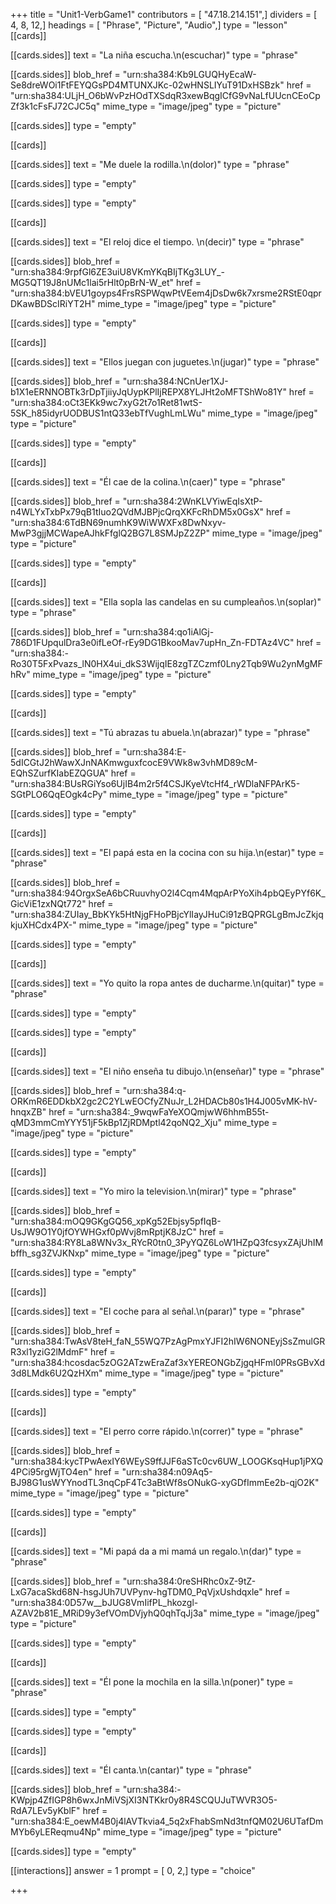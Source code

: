 +++
title = "Unit1-VerbGame1"
contributors = [ "47.18.214.151",]
dividers = [ 4, 8, 12,]
headings = [ "Phrase", "Picture", "Audio",]
type = "lesson"
[[cards]]

[[cards.sides]]
text = "La niña escucha.\n(escuchar)"
type = "phrase"

[[cards.sides]]
blob_href = "urn:sha384:Kb9LGUQHyEcaW-Se8dreWOi1FtFEYQGsPD4MTUNXJKc-02wHNSLIYuT91DxHSBzk"
href = "urn:sha384:ULjH_O6bWvPzHOdTXSdqR3xewBqgICfG9vNaLfUUcnCEoCpZf3k1cFsFJ72CJC5q"
mime_type = "image/jpeg"
type = "picture"

[[cards.sides]]
type = "empty"

[[cards]]

[[cards.sides]]
text = "Me duele la rodilla.\n(dolor)"
type = "phrase"

[[cards.sides]]
type = "empty"

[[cards.sides]]
type = "empty"

[[cards]]

[[cards.sides]]
text = "El reloj dice el tiempo. \n(decir)"
type = "phrase"

[[cards.sides]]
blob_href = "urn:sha384:9rpfGl6ZE3uiU8VKmYKqBIjTKg3LUY_-MG5QT19J8nUMc1lai5rHlt0pBrN-W_et"
href = "urn:sha384:bVEU1goyps4FrsRSPWqwPtVEem4jDsDw6k7xrsme2RStE0qprDKawBDScIRiYT2H"
mime_type = "image/jpeg"
type = "picture"

[[cards.sides]]
type = "empty"

[[cards]]

[[cards.sides]]
text = "Ellos juegan con juguetes.\n(jugar)"
type = "phrase"

[[cards.sides]]
blob_href = "urn:sha384:NCnUer1XJ-b1X1eERNNOBTk3rDpTjiiyJqUypKPlIjREPX8YLJHt2oMFTShWo81Y"
href = "urn:sha384:oCt3EKk9wc7xyG2t7o1Ret81wtS-5SK_h85idyrUODBUS1ntQ33ebTfVughLmLWu"
mime_type = "image/jpeg"
type = "picture"

[[cards.sides]]
type = "empty"

[[cards]]

[[cards.sides]]
text = "Él cae de la colina.\n(caer)"
type = "phrase"

[[cards.sides]]
blob_href = "urn:sha384:2WnKLVYiwEqIsXtP-n4WLYxTxbPx79qB1tIuo2QVdMJBPjcQrqXKFcRhDM5x0GsX"
href = "urn:sha384:6TdBN69numhK9WiWWXFx8DwNxyv-MwP3gjjMCWapeAJhkFfglQ2BG7L8SMJpZ2ZP"
mime_type = "image/jpeg"
type = "picture"

[[cards.sides]]
type = "empty"

[[cards]]

[[cards.sides]]
text = "Ella sopla las candelas en su cumpleaños.\n(soplar)"
type = "phrase"

[[cards.sides]]
blob_href = "urn:sha384:qo1iAlGj-786D1FUpqulDra3e0ifLeOf-rEy9DG1BkooMav7upHn_Zn-FDTAz4VC"
href = "urn:sha384:-Ro30T5FxPvazs_lN0HX4ui_dkS3WijqIE8zgTZCzmf0Lny2Tqb9Wu2ynMgMFhRv"
mime_type = "image/jpeg"
type = "picture"

[[cards.sides]]
type = "empty"

[[cards]]

[[cards.sides]]
text = "Tú abrazas tu abuela.\n(abrazar)"
type = "phrase"

[[cards.sides]]
blob_href = "urn:sha384:E-5dICGtJ2hWawXJnNAKmwguxfcocE9VWk8w3vhMD89cM-EQhSZurfKIabEZQGUA"
href = "urn:sha384:BUsRGiYso6UjIB4m2r5f4CSJKyeVtcHf4_rWDlaNFPArK5-SGtPLO6QqEOgk4cPy"
mime_type = "image/jpeg"
type = "picture"

[[cards.sides]]
type = "empty"

[[cards]]

[[cards.sides]]
text = "El papá esta en la cocina con su hija.\n(estar)"
type = "phrase"

[[cards.sides]]
blob_href = "urn:sha384:94OrgxSeA6bCRuuvhyO2l4Cqm4MqpArPYoXih4pbQEyPYf6K_GicViE1zxNQt772"
href = "urn:sha384:ZUIay_BbKYk5HtNjgFHoPBjcYlIayJHuCi91zBQPRGLgBmJcZkjqkjuXHCdx4PX-"
mime_type = "image/jpeg"
type = "picture"

[[cards.sides]]
type = "empty"

[[cards]]

[[cards.sides]]
text = "Yo quito la ropa antes de ducharme.\n(quitar)"
type = "phrase"

[[cards.sides]]
type = "empty"

[[cards.sides]]
type = "empty"

[[cards]]

[[cards.sides]]
text = "El niño enseña tu dibujo.\n(enseñar)"
type = "phrase"

[[cards.sides]]
blob_href = "urn:sha384:q-ORKmR6EDDkbX2gc2C2YLwEOCfyZNuJr_L2HDACb80s1H4J005vMK-hV-hnqxZB"
href = "urn:sha384:_9wqwFaYeXOQmjwW6hhmB55t-qMD3mmCmYYY51jF5kBp1ZjRDMptl42qoNQ2_Xju"
mime_type = "image/jpeg"
type = "picture"

[[cards.sides]]
type = "empty"

[[cards]]

[[cards.sides]]
text = "Yo miro la television.\n(mirar)"
type = "phrase"

[[cards.sides]]
blob_href = "urn:sha384:mOQ9GKgGQ56_xpKg52Ebjsy5pfIqB-UsJW9O1Y0jfOYWHGxf0pWvj8mRptjK8JzC"
href = "urn:sha384:RY8La8WNv3x_RYcR0tn0_3PyYQZ6LoW1HZpQ3fcsyxZAjUhIMbffh_sg3ZVJKNxp"
mime_type = "image/jpeg"
type = "picture"

[[cards.sides]]
type = "empty"

[[cards]]

[[cards.sides]]
text = "El coche para al señal.\n(parar)"
type = "phrase"

[[cards.sides]]
blob_href = "urn:sha384:TwAsV8teH_faN_55WQ7PzAgPmxYJFI2hIW6NONEyjSsZmulGRR3xl1yziG2lMdmF"
href = "urn:sha384:hcosdac5zOG2ATzwEraZaf3xYEREONGbZjgqHFmI0PRsGBvXd3d8LMdk6U2QzHXm"
mime_type = "image/jpeg"
type = "picture"

[[cards.sides]]
type = "empty"

[[cards]]

[[cards.sides]]
text = "El perro corre rápido.\n(correr)"
type = "phrase"

[[cards.sides]]
blob_href = "urn:sha384:kycTPwAexIY6WEyS9ffJJF6aSTc0cv6UW_LOOGKsqHup1jPXQ4PCi95rgWjTO4en"
href = "urn:sha384:n09Aq5-BJ98G1usWYYnodTL3nqCpF4Tc3aBtWf8sONukG-xyGDfImmEe2b-qjO2K"
mime_type = "image/jpeg"
type = "picture"

[[cards.sides]]
type = "empty"

[[cards]]

[[cards.sides]]
text = "Mi papá da a mi mamá un regalo.\n(dar)"
type = "phrase"

[[cards.sides]]
blob_href = "urn:sha384:0reSHRhc0xZ-9tZ-LxG7acaSkd68N-hsgJUh7UVPynv-hgTDM0_PqVjxUshdqxle"
href = "urn:sha384:0D57w__bJUG8VmIifPL_hkozgl-AZAV2b81E_MRiD9y3efVOmDVjyhQ0qhTqJj3a"
mime_type = "image/jpeg"
type = "picture"

[[cards.sides]]
type = "empty"

[[cards]]

[[cards.sides]]
text = "Él pone la mochila en la silla.\n(poner)"
type = "phrase"

[[cards.sides]]
type = "empty"

[[cards.sides]]
type = "empty"

[[cards]]

[[cards.sides]]
text = "Él canta.\n(cantar)"
type = "phrase"

[[cards.sides]]
blob_href = "urn:sha384:-KWpjp4ZfIGP8h6wxJnMiVSjXI3NTKkr0y8R4SCQUJuTWVR3O5-RdA7LEv5yKblF"
href = "urn:sha384:E_oewM4B0j4lAVTkvia4_5q2xFhabSmNd3tnfQM02U6UTafDmMYb6yLEReqmu4Np"
mime_type = "image/jpeg"
type = "picture"

[[cards.sides]]
type = "empty"

[[interactions]]
answer = 1
prompt = [ 0, 2,]
type = "choice"

+++
